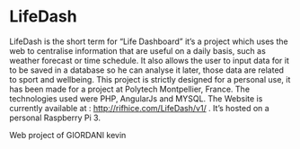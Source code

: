 # LifeDash

LifeDash is the short term for “Life Dashboard” it’s a project which uses the web to centralise information that are useful on a daily basis, such as weather forecast or time schedule. It also allows the user to input data for it to be saved in a database so he can analyse it later, those data are related to sport and wellbeing. This project is strictly designed for a personal use, it has been made for a project at Polytech Montpellier, France. The technologies used were PHP, AngularJs and MYSQL. The Website is currently available at : http://rifhice.com/LifeDash/v1/ . It’s hosted on a personal Raspberry Pi 3.

Web project of GIORDANI kevin
